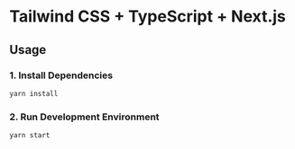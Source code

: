 # Tailwind CSS + TypeScript + Next.js

## Usage

### 1. Install Dependencies

```bash
yarn install
```

### 2. Run Development Environment

```bash
yarn start
```
